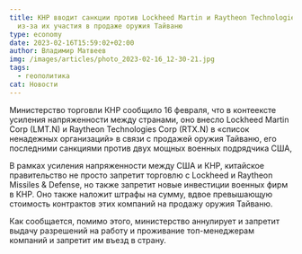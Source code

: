 ```yaml
---
title: КНР вводит санкции против Lockheed Martin и Raytheon Technologies Corp
  из-за их участия в продаже оружия Тайваню
type: economy
date: 2023-02-16T15:59:02+02:00
author: Владимир Матвеев
img: /images/articles/photo_2023-02-16_12-30-21.jpg
tags:
  - геополитика
cat: Новости
---
```

Министерство торговли КНР сообщило 16 февраля, что в контеексте усиления напряженности между странами, оно внесло Lockheed Martin Corp (LMT.N) и Raytheon Technologies Corp (RTX.N) в «список ненадежных организаций» в связи с продажей оружия Тайваню, его последними санкциями против двух мощных военных подрядчика США,

В рамках усиления напряженности между США и КНР, китайское правительство не просто запретит торговлю с Lockheed и Raytheon Missiles & Defense, но также запретит новые инвестиции военных фирм в КНР. Оно также наложит штрафы на сумму, вдвое превышающую стоимость контрактов этих компаний на продажу оружия Тайваню. 

Как сообщается, помимо этого, министерство аннулирует и запретит выдачу разрешений на работу и проживание топ-менеджерам компаний и запретит им въезд в страну.